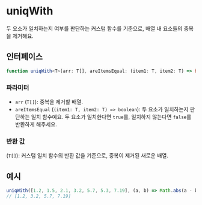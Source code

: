 # uniqWith

두 요소가 일치하는지 여부를 판단하는 커스텀 함수를 기준으로, 배열 내 요소들의 중복을 제거해요.

## 인터페이스

```typescript
function uniqWith<T>(arr: T[], areItemsEqual: (item1: T, item2: T) => boolean): T[];
```

### 파라미터

- `arr` (`T[]`): 중복을 제거할 배열.
- `areItemsEqual` (`(item1: T, item2: T) => boolean`): 두 요소가 일치하는지 판단하는 일치 함수예요. 두 요소가 일치한다면 `true`를, 일치하지 않는다면 `false`를 반환하게 해주세요.

### 반환 값

(`T[]`): 커스텀 일치 함수의 반환 값을 기준으로, 중복이 제거된 새로운 배열.

## 예시

```typescript
uniqWith([1.2, 1.5, 2.1, 3.2, 5.7, 5.3, 7.19], (a, b) => Math.abs(a - b) < 1);
// [1.2, 3.2, 5.7, 7.19]
```
